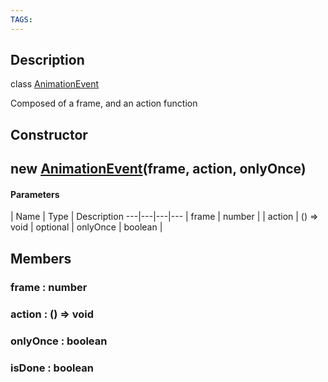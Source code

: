 ```yaml
---
TAGS:
---
```

## Description

class [AnimationEvent](/classes/2.3/AnimationEvent)

Composed of a frame, and an action function

## Constructor

## new [AnimationEvent](/classes/2.3/AnimationEvent)(frame, action, onlyOnce)



#### Parameters
 | Name | Type | Description
---|---|---|---
 | frame | number | 
 | action | () =&gt; void | 
optional | onlyOnce | boolean | 
## Members

### frame : number



### action : () =&gt; void



### onlyOnce : boolean



### isDone : boolean



